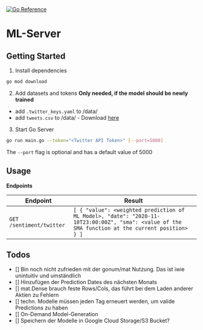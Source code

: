 [![Go Reference](https://pkg.go.dev/badge/github.com/DHBWMannheim/ml-server.svg)](https://pkg.go.dev/github.com/DHBWMannheim/ml-server)
# ML-Server
## Getting Started

1. Install dependencies

```bash
go mod download
```

2. Add datasets and tokens **Only needed, if the model should be newly trained**

- add `.twitter_keys.yaml` to /data/
- add `tweets.csv` to /data/ - Download [here](https://www.dropbox.com/s/ur7pw797mgcc1wr/tweets.csv?dl=0)

3. Start Go Server

```bash
go run main.go --token="<Twitter API Token>" [--port=5000]
```

The `--port` flag is optional and has a default value of 5000

## Usage

**Endpoints**

| Endpoint                 | Result                                                                                                                     |
| ------------------------ | -------------------------------------------------------------------------------------------------------------------------- |
| `GET /sentiment/twitter` | `[ { "value": <weighted prediction of ML Model>, "date": "2020-11-10T23:00:00Z", "sma": <value of the SMA function at the current position> } ]` |

## Todos

- [] Bin noch nicht zufrieden mit der gonum/mat Nutzung. Das ist iwie unintuitiv und umständlich
- [] Hinzufügen der Prediction Dates des nächsten Monats
- [] mat.Dense brauch feste Rows/Cols, das führt bei dem Laden anderer Aktien zu Fehlern
- [] techn. Modelle müssen jeden Tag erneuert werden, um valide Predictions zu haben
- [] On-Demand Model-Generation
- [] Speichern der Modelle in Google Cloud Storage/S3 Bucket?

